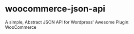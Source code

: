 woocommerce-json-api
====================

A simple, Abstract JSON API for Wordpress' Awesome Plugin: WooCommerce
